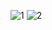![1](https://user-images.githubusercontent.com/92012265/150489333-311dcba7-9a94-480a-a153-78db2addb27c.png)
![2](https://user-images.githubusercontent.com/92012265/150489359-1f0903c4-f300-49d4-b4c9-4d410b7b57d4.png)


